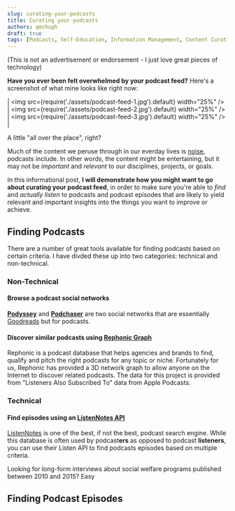 ```yaml
---
slug: curating-your-podcasts
title: Curating your podcasts
authors: qmchugh
draft: true
tags: [Podcasts, Self-Education, Information Management, Content Curation]
---
```


(This is not an advertisement or endorsement - I just love great pieces of technology)

**Have you ever been felt overwhelmed by your podcast feed?** Here's a screenshot of what mine looks like right now:

| <img src={require('./assets/podcast-feed-1.jpg').default} width="25%" /> | <img src={require('./assets/podcast-feed-2.jpg').default} width="25%" /> | <img src={require('./assets/podcast-feed-3.jpg').default} width="25%" /> |

A little "all over the place", right?

Much of the content we peruse through in our everday lives is [noise](https://www.nngroup.com/articles/signal-noise-ratio/), podcasts include. In other words, the content might be entertaining, but it may not be *important* and *relevant* to our disciplines, projects, or goals.

In this informational post, **I will demonstrate how you might want to go about curating your podcast feed**, in order to make sure you're able to *find* and *actually listen* to podcasts and podcast episodes that are likely to yield relevant and important insights into the things you want to improve or achieve.

## Finding Podcasts

There are a number of great tools available for finding podcasts based on certain criteria. I have divded these up into two categories: technical and non-technical.

### Non-Technical

#### Browse a podcast social networks
**[Podyssey](https://podyssey.fm/)** and **[Podchaser](https://www.podchaser.com/)** are two social networks that are essentially [Goodreads](https://goodreads.com/) but for podcasts.

#### Discover similar podcasts using [Rephonic Graph](https://rephonic.com/graph)
Rephonic is a podcast database that helps agencies and brands to find, qualify and pitch the right podcasts for any topic or niche. Fortunately for us, Rephonic has provided a 3D network graph to allow anyone on the Internet to discover related podcasts. The data for this project is provided from "Listeners Also Subscribed To" data from Apple Podcasts.

### Technical

#### Find episodes using an [ListenNotes API](https://www.listennotes.com/api/)
[ListenNotes](https://www.listennotes.com/) is one of the best, if not the best, podcast search engine. While this database is often used by podcast**ers** as opposed to podcast **listeners**, you can use their Listen API to find podcasts episodes based on multiple criteria.

Looking for long-form interviews about social welfare programs published between 2010 and 2015? Easy



## Finding Podcast Episodes